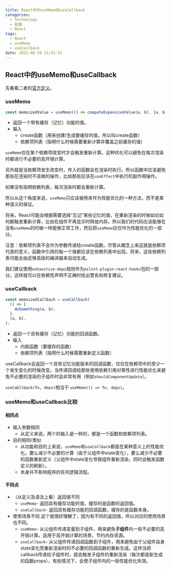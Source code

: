 ```yaml
---
title: React中的useMemo和useCallback
categories: 
  - Technology
  - 前端
  - React
tags: 
  - React
  - useMemo
  - useCallback
date: 2021-06-29 21:51:51
---
```



## React中的useMemo和useCallback
先看看二者的[官方定义](https://reactjs.org/docs/react-api.html#reactmemo)。

### useMemo

```js
const memoizedValue = useMemo(() => computeExpensiveValue(a, b), [a, b]);
```

- 返回一个带有缓存（记忆）功能的值。
- 输入
  - create函数（用来创建/生成要缓存的值，所以叫create函数）
  - 依赖项列表（指明什么时候需要重新计算并覆盖之前缓存的值）

```useMemo```仅在某个依赖项改变时才会触发重新计算。这种优化可以避免在每次渲染时都进行不必要的高开销计算。

另外就是当依赖项发生改变时，传入的函数会在渲染时执行。所以函数中应该避免那些在渲染时不该做的操作，比如那些应该在```useEffect```中执行的副作用操作。

如果没有指明依赖列表，每次渲染时都会重新计算。

所以从这个角度来说，```useMemo```只应该被用来作为性能优化的一种方法，而不是某种语义的保证。

将来，React可能会根据需要选择“忘记”某些记忆的值，在重新渲染的时候如论如何都触发重新计算，比如在组件不再显示时释放内存。所以我们的代码应该能够在没有```useMemo```的时候一样能够正常工作，然后把```useMemo```仅仅作为性能优化的一部分。

注意：依赖项列表不会作为参数传递给create函数。尽管从概念上来这就是依赖项代表的意义，函数中引用的每一个值都应该在依赖列表中出现。将来，这些依赖列表可能会由足够高级的编译器来自动生成。

我们建议使用```exhaustive-deps```规则作为```eslint-plugin-react-hooks```包的一部分。这样就可以在依赖性声明不正确时给出警告和修复建议。

### useCallback

```js
const memoizedCallback = useCallback(
  () => {
    doSomething(a, b);
  },
  [a, b],
);
```

- 返回一个具有缓存（记忆）功能的回调函数。
- 输入
  - 内联函数（要缓存的函数）
  - 依赖项列表（指明什么时候需要重新定义函数）

useCallback会返回一个具有记忆功能版本的回调函数，仅仅在依赖项中的至少一个发生变化的时候改变。当传递回调给那些使用依赖引用对等性进行性能优化来避免不必要的渲染的子组件时会非常有用（例如```shouldComponentUpdate```）。

```useCabllback(fn, deps)```相当于 ```useMemo(() => fn, deps)```。

### useMemo和useCallback比较

#### 相同点
- 输入参数相同
  - 从定义来说，两个的输入是一样的，都是一个函数和依赖项列表。
- 目的相同/类似
  - 从功能和目的上来说，```useMemo```和```useCallback```都是在某种意义上的性能优化。要么减少不必要的计算（由于父组件中state变化），要么减少不必要的函数重新定义（父组件中state变化导致组件重新渲染，同时会触发函数定义的刷新）。
  - 本身并不影响程序的任何逻辑流程。

#### 不同点
- （从定义及语法上看）返回值不同
  - ```useMemo```- 返回具有缓存功能的值，缓存的是函数的返回值。
  - ```useCallback```- 返回具有缓存功能的回调函数，缓存的是函数本身。
- 使用场景不同
  这个就很好理解了，因为有不同的返回值，所以对应的使用场景也不同。
  - ```useMemo```- 从父组件传递变量到子组件，用来避免**子组件**内一些不必要的高开销计算。适用于高开销计算的场景，节约内存资源。
  - ```useCallback```- 从父组件传递回调函数到子组件，用来避免由于父组件自身state变化而重新渲染时的不必要的回调函数的重新生成。这样当把callback传递给子组件时，就会触发子组件的重新渲染（每次都是新生成的函数props），有些情况下，会使子组件内的一些性能优化失效。

  
